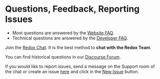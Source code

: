 # Questions, Feedback, Reporting Issues 

- Most questions are answered by the [Website FAQ](https://www.redox-os.org/faq/).
- Technical questions are answered by the [Developer FAQ](./ch09-07-developer-faq.md).

Join the [Redox Chat](./ch13-01-chat.md). It is the best method to **chat with the Redox Team**.

You can find historical questions in our [Discourse Forum](https://discourse.redox-os.org/).

If you would like to report issues, send a message on the Support room of the chat or create an issue [here](https://gitlab.redox-os.org/redox-os/redox/-/issues) and click in the [New Issue](https://gitlab.redox-os.org/redox-os/redox/-/issues/new?issue%5Bassignee_id%5D=&issue%5Bmilestone_id%5D=) button.
